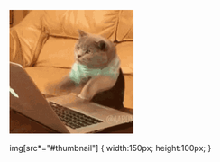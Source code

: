 <!--
**bnic/bnic** is a ✨ _special_ ✨ repository because its `README.md` (this file) appears on your GitHub profile.

Here are some ideas to get you started:

- 🔭 I’m currently working on ...
- 🌱 I’m currently learning ...
- 👯 I’m looking to collaborate on ...
- 🤔 I’m looking for help with ...
- 💬 Ask me about ...
- 📫 How to reach me: ...
- 😄 Pronouns: ...
- ⚡ Fun fact: ...
-->

![typingCat](https://raw.githubusercontent.com/bnic/bnic/main/typing_cat.gif#thumbnail)

img[src*="#thumbnail"] {
   width:150px;
   height:100px;
}
   
<!--
<html>
<head>

       <style>
        .under {
        position: absolute;
        left: 0px;
        top: 0px;
        z-index: -1;
        }

        .over {
        position: absolute;
        left: 385px;
        top: 265px;
        z-index: -1;
        }
    </style>

</head>
<body>
    
   
    
    <img src="tech_things_fps6_0fuzz_delay0_360w_01.gif" height="480" class="under" />
    <img src="typing_cat.gif" width="200" class="over" />
    
</body>
</html>
-->
